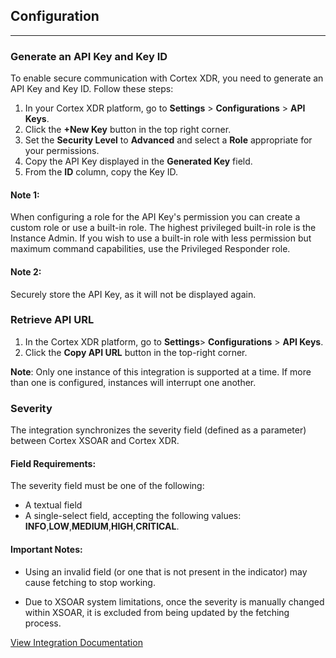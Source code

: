 ## Configuration

---

### Generate an API Key and Key ID

To enable secure communication with Cortex XDR, you need to generate an API Key and Key ID. Follow these steps:

1. In your Cortex XDR platform, go to **Settings** > **Configurations** > **API Keys**.
2. Click the **+New Key** button in the top right corner.
3. Set the **Security Level** to **Advanced** and select a **Role** appropriate for your permissions.
4. Copy the API Key displayed in the **Generated Key** field.
5. From the **ID** column, copy the Key ID.

#### Note 1:

When configuring a role for the API Key's permission you can create a custom role or use a built-in role. The highest privileged built-in role is the Instance Admin. If you wish to use a built-in role with less permission but maximum command capabilities, use the Privileged Responder role.

#### Note 2:

Securely store the API Key, as it will not be displayed again.

### Retrieve API URL

1. In the Cortex XDR platform, go to **Settings**> **Configurations** > **API Keys**.
2. Click the **Copy API URL** button in the top-right corner.

**Note**: Only one instance of this integration is supported at a time. If more than one is configured, instances will interrupt one another.

### Severity

The integration synchronizes the severity field (defined as a parameter) between Cortex XSOAR and Cortex XDR.

#### Field Requirements:

The severity field must be one of the following: 

- A textual field
- A single-select field, accepting the following values: **INFO**,**LOW**,**MEDIUM**,**HIGH**,**CRITICAL**. 

#### Important Notes:

- Using an invalid field (or one that is not present in the indicator) may cause fetching to stop working.

- Due to XSOAR system limitations, once the severity is manually changed within XSOAR, it is excluded from being updated by the fetching process.

[View Integration Documentation](https://xsoar.pan.dev/docs/reference/integrations/cortex-xdr---ioc)